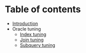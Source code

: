 # Table of contents

* [Introduction](README.md)
* Oracle tuning
  * [Index tuning](oracle-tuning-testing/index-tuning.md)
  * [Join tuning](join_tuning.md)
  * [Subquery tuning](subquery_tuning.md)
